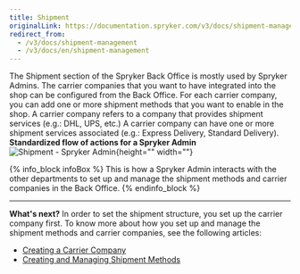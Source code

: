 ```yaml
---
title: Shipment
originalLink: https://documentation.spryker.com/v3/docs/shipment-management
redirect_from:
  - /v3/docs/shipment-management
  - /v3/docs/en/shipment-management
---
```


The Shipment section of the Spryker Back Office is mostly used by Spryker Admins. 
The carrier companies that you want to have integrated into the shop can be configured from the Back Office. For each carrier company, you can add one or more shipment methods that you want to enable in the shop.
A carrier company refers to a company that provides shipment services (e.g.: DHL, UPS, etc.) A carrier company can have one or more shipment services associated (e.g.: Express Delivery, Standard Delivery).
</br>**Standardized flow of actions for a Spryker Admin**
![Shipment - Spryker Admin](https://spryker.s3.eu-central-1.amazonaws.com/docs/User+Guides/Back+Office+User+Guides/Administration/Shipment/shipment-section.png){height="" width=""}

{% info_block infoBox %}
This is how a Spryker Admin interacts with the other departments to set up and manage the shipment methods and carrier companies in the Back Office.
{% endinfo_block %}
***
**What's next?**
In order to set the shipment structure, you set up the carrier company first.
To know more about how you set up and manage the shipment methods and carrier companies, see the following articles: 

* [Creating a Carrier Company](/docs/scos/dev/user-guides/201907.0/back-office-user-guide/shipment/creating-a-carrier-company.html)
* [Creating and Managing Shipment Methods](/docs/scos/dev/user-guides/201907.0/back-office-user-guide/shipment/creating-and-managing-shipment-methods.html)
